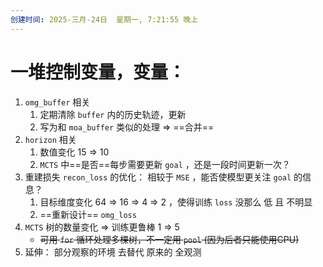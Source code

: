 ```yaml
---
创建时间: 2025-三月-24日  星期一, 7:21:55 晚上
---
```


# 一堆控制变量，变量： 

1.  `omg_buffer` 相关
	1. 定期清除 `buffer`  内的历史轨迹，更新
	2. 写为和 `moa_buffer` 类似的处理 $\Longrightarrow$ ==合并==
2.  `horizon` 相关
	1. 数值变化  $15$ $\Longrightarrow$ $10$
	2.  `MCTS` 中==是否==每步需要更新 `goal` ，还是一段时间更新一次？
3. 重建损失 `recon_loss`  的优化： 相较于 `MSE` ，能否使模型更关注 `goal` 的信息？
	1. 目标维度变化 $64$ $\Longrightarrow$ $16$ $\Longrightarrow$ $4$ $\Longrightarrow$ $2$ ，使得训练 `loss` 没那么 低 且 不明显
	2. ==重新设计== `omg_loss` 
4. `MCTS` 树的数量变化 $\Longrightarrow$ 训练更鲁棒  $1$ $\Longrightarrow$ $5$
	-  ~~可用 `for` 循环处理多棵树，不一定用 `pool` (因为后者只能使用CPU)~~
5. 延伸： 部分观察的环境 去替代 原来的 全观测